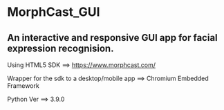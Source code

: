 # MorphCast_GUI
## An interactive and responsive GUI app for facial expression recognision.

Using HTML5 SDK ==> https://www.morphcast.com/

Wrapper for the sdk to a desktop/mobile app ==> Chromium Embedded Framework

Python Ver ==> 3.9.0
